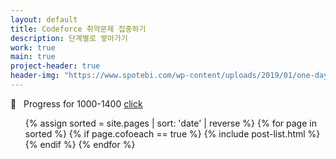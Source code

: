 ```yaml
---
layout: default
title: Codeforce 취약문제 집중하기
description: 단계별로 쌓아가기
work: true
main: true
project-header: true
header-img: "https://www.spotebi.com/wp-content/uploads/2019/01/one-day-day-one-workout-motivation-spotebi.jpg"
---
```


<p class="second-label">
   <span class="label-emoji">
      &#128305;
   </span>
   &nbsp; Progress for 1000-1400
   <a href="https://beenpow.github.io/ps/COFO/cofoeach/2021-10-14-cofo-list/2021-10-14-cofo-list" target="_top">click</a>
</p>

<ul class="catalogue">
{% assign sorted = site.pages | sort: 'date' | reverse %}
{% for page in sorted %}
{% if page.cofoeach == true %}
{% include post-list.html %}
{% endif %}
{% endfor %}
</ul>
